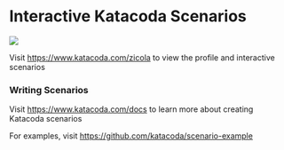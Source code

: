 # Interactive Katacoda Scenarios

[![](http://shields.katacoda.com/katacoda/zicola/count.svg)](https://www.katacoda.com/zicola "Get your profile on Katacoda.com")

Visit https://www.katacoda.com/zicola to view the profile and interactive scenarios

### Writing Scenarios
Visit https://www.katacoda.com/docs to learn more about creating Katacoda scenarios

For examples, visit https://github.com/katacoda/scenario-example
